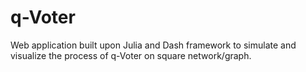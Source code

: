 # q-Voter
Web application built upon Julia and Dash framework to simulate and visualize the process of q-Voter on square network/graph.
